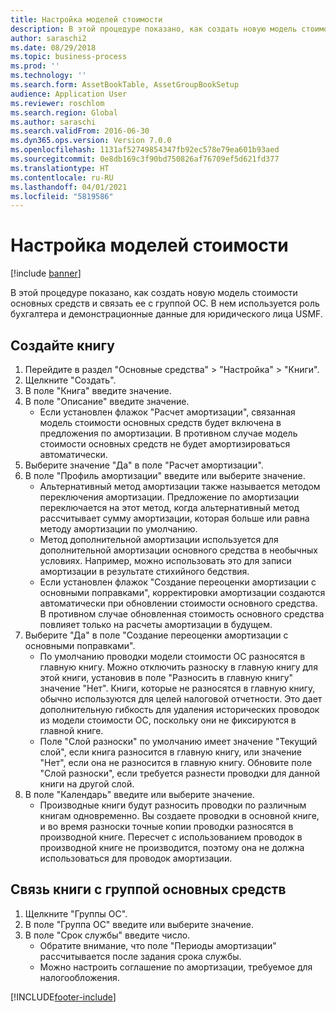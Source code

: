 ```yaml
---
title: Настройка моделей стоимости
description: В этой процедуре показано, как создать новую модель стоимости основных средств и связать ее с группой ОС.
author: saraschi2
ms.date: 08/29/2018
ms.topic: business-process
ms.prod: ''
ms.technology: ''
ms.search.form: AssetBookTable, AssetGroupBookSetup
audience: Application User
ms.reviewer: roschlom
ms.search.region: Global
ms.author: saraschi
ms.search.validFrom: 2016-06-30
ms.dyn365.ops.version: Version 7.0.0
ms.openlocfilehash: 1131af52749854347fb92ec578e79ea601b93aed
ms.sourcegitcommit: 0e8db169c3f90bd750826af76709ef5d621fd377
ms.translationtype: HT
ms.contentlocale: ru-RU
ms.lasthandoff: 04/01/2021
ms.locfileid: "5819586"
---
```

# <a name="set-up-value-models"></a>Настройка моделей стоимости

[!include [banner](../../includes/banner.md)]

В этой процедуре показано, как создать новую модель стоимости основных средств и связать ее с группой ОС. В нем используется роль бухгалтера и демонстрационные данные для юридического лица USMF.


## <a name="create-a-book"></a>Создайте книгу
1. Перейдите в раздел "Основные средства" > "Настройка" > "Книги".
2. Щелкните "Создать".
3. В поле "Книга" введите значение.
4. В поле "Описание" введите значение.
    * Если установлен флажок "Расчет амортизации", связанная модель стоимости основных средств будет включена в предложения по амортизации. В противном случае модель стоимости основных средств не будет амортизироваться автоматически.  
5. Выберите значение "Да" в поле "Расчет амортизации".
6. В поле "Профиль амортизации" введите или выберите значение.
    * Альтернативный метод амортизации также называется методом переключения амортизации. Предложение по амортизации переключается на этот метод, когда альтернативный метод рассчитывает сумму амортизации, которая больше или равна методу амортизации по умолчанию.  
    * Метод дополнительной амортизации используется для дополнительной амортизации основного средства в необычных условиях. Например, можно использовать это для записи амортизации в результате стихийного бедствия.  
    * Если установлен флажок "Создание переоценки амортизации с основными поправками", корректировки амортизации создаются автоматически при обновлении стоимости основного средства. В противном случае обновленная стоимость основного средства повлияет только на расчеты амортизации в будущем.  
7. Выберите "Да" в поле "Создание переоценки амортизации с основными поправками".
    * По умолчанию проводки модели стоимости ОС разносятся в главную книгу. Можно отключить разноску в главную книгу для этой книги, установив в поле "Разносить в главную книгу" значение "Нет". Книги, которые не разносятся в главную книгу, обычно используются для целей налоговой отчетности. Это дает дополнительную гибкость для удаления исторических проводок из модели стоимости ОС, поскольку они не фиксируются в главной книге.  
    * Поле "Слой разноски" по умолчанию имеет значение "Текущий слой", если книга разносится в главную книгу, или значение "Нет", если она не разносится в главную книгу. Обновите поле "Слой разноски", если требуется разнести проводки для данной книги на другой слой.  
8. В поле "Календарь" введите или выберите значение.
    * Производные книги будут разносить проводки по различным книгам одновременно. Вы создаете проводки в основной книге, и во время разноски точные копии проводки разносятся в производной книге. Пересчет с использованием проводок в производной книге не производится, поэтому она не должна использоваться для проводок амортизации.  

## <a name="associate-the-book-with-a-fixed-asset-group"></a>Связь книги с группой основных средств
1. Щелкните "Группы ОС".
2. В поле "Группа ОС" введите или выберите значение.
3. В поле "Срок службы" введите число.
    * Обратите внимание, что поле "Периоды амортизации" рассчитывается после задания срока службы.  
    * Можно настроить соглашение по амортизации, требуемое для налогообложения.  



[!INCLUDE[footer-include](../../../includes/footer-banner.md)]